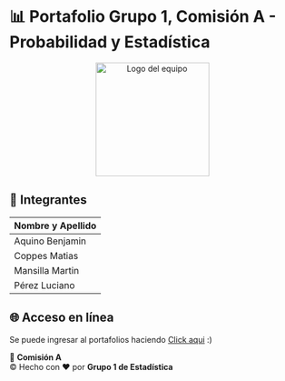 # 📊 Portafolio Grupo 1, Comisión A - Probabilidad y Estadística

<div align="center">
  <img src="https://i.ibb.co/238NDHwv/uner.png" alt="Logo del equipo" width="200">
</div>

## 👥 Integrantes
| Nombre y Apellido   |
|---------------------|
| Aquino Benjamin     || Bravo Agustin       |
| Coppes Matias       || Delfin Valentin     |
| Mansilla Martin     || Martin Gregorio     |
| Pérez Luciano       |

## 🌐 Acceso en línea
Se puede ingresar al portafolios haciendo [Click aqui](https://gregorioam18.github.io/EstadisticaSistemas/) :)

📘 **Comisión A**  
© Hecho con ❤️ por **Grupo 1 de Estadística**
